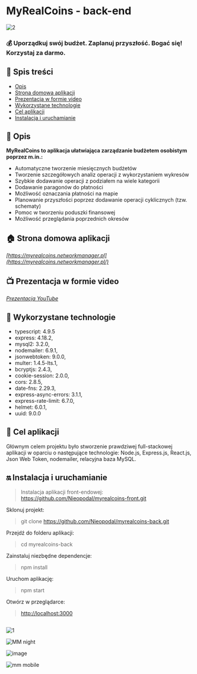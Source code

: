 # MyRealCoins - back-end

![2](https://user-images.githubusercontent.com/123494717/231288490-e3b302e3-3e1e-45fb-9424-0b63ec42b449.jpg)

### 💰 Uporządkuj swój budżet. Zaplanuj przyszłość. Bogać się! Korzystaj za darmo. ###

## 📖 Spis treści

* [Opis](#-opis)
* [Strona domowa aplikacji](#-strona-domowa-aplikacji)
* [Prezentacja w formie video](#-prezentacja-w-formie-video)
* [Wykorzystane technologie](#-wykorzystane-technologie)
* [Cel aplikacji](#-cel-aplikacji)
* [Instalacja i uruchamianie](#-instalacja-i-uruchamianie)

## 🛫 Opis

**MyRealCoins to aplikacja ułatwiająca zarządzanie budżetem osobistym poprzez m.in.:**

+ Automatyczne tworzenie miesięcznych budżetów
+ Tworzenie szczegółowych analiz operacji z wykorzystaniem wykresów
+ Szybkie dodawanie operacji z podziałem na wiele kategorii
+ Dodawanie paragonów do płatności
+ Możliwość oznaczania płatności na mapie
+ Planowanie przyszłości poprzez dodawanie operacji cyklicznych (tzw. schematy)
+ Pomoc w tworzeniu poduszki finansowej
+ Możliwość przeglądania poprzednich okresów

## 🏠 Strona domowa aplikacji

*[https://myrealcoins.networkmanager.pl](https://myrealcoins.networkmanager.pl/)*

## 📺 Prezentacja w formie video

*[Prezentacja YouTube](https://www.youtube.com/watch?v=tmMuwFnOPEA)*

## 🔧 Wykorzystane technologie

+ typescript: 4.9.5
+ express: 4.18.2,
+ mysql2: 3.2.0,
+ nodemailer: 6.9.1,
+ jsonwebtoken: 9.0.0,
+ multer: 1.4.5-lts.1,
+ bcryptjs: 2.4.3,
+ cookie-session: 2.0.0,
+ cors: 2.8.5,
+ date-fns: 2.29.3,
+ express-async-errors: 3.1.1,
+ express-rate-limit: 6.7.0,
+ helmet: 6.0.1,
+ uuid: 9.0.0

## 🧿 Cel aplikacji

Głównym celem projektu było stworzenie prawdziwej full-stackowej aplikacji w oparciu o następujące technologie: Node.js, Express.js, React.js, Json Web Token, nodemailer, relacyjna baza MySQL.

## ‍🔛 Instalacja i uruchamianie

> Instalacja aplikacji front-endowej: https://github.com/Nieopodal/myrealcoins-front.git

Sklonuj projekt:

> git clone https://github.com/Nieopodal/myrealcoins-back.git

Przejdź do folderu aplikacji:

> cd myrealcoins-back

Zainstaluj niezbędne dependencje:

> npm install

Uruchom aplikację:

> npm start

Otwórz w przeglądarce:

> [http://localhost:3000](http://localhost:3000)

##

![1](https://user-images.githubusercontent.com/123494717/231288940-56810172-024e-481b-9ba0-5a3f384cc31d.jpg)

![MM night](https://github.com/Nieopodal/myrealcoins-front/assets/123494717/934990a8-fd69-4252-85e7-51b7267e64a2)

![image](https://github.com/Nieopodal/myrealcoins-front/assets/123494717/bb177658-28dc-485e-a0f9-d42583e5cef9)

![mm mobile](https://github.com/Nieopodal/myrealcoins-front/assets/123494717/2f3350e1-ee0f-462a-8b62-aae095ca57c2)


